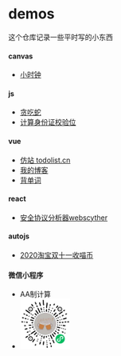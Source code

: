 # demos

这个仓库记录一些平时写的小东西


#### canvas

- [小时钟](https://codepen.io/longwayya/pen/KKVezpB)

#### js

- [贪吃蛇](https://longwayya.github.io/greedy-snake/)
- [计算身份证校验位](https://longwayya.github.io/demos/idCard.html)

#### vue

- [仿站 todolist.cn](https://longwayya.github.io/demos/todolist.cn.html)
- [我的博客](https://longwayya.github.io)
- [背单词](https://longwayya.github.io/demos/words/)

#### react

- [安全协议分析器webscyther](https://longwayya.github.io/web-scyther/) 

#### autojs

- [2020淘宝双十一收喵币](https://juejin.im/post/6886126428677472269)

#### 微信小程序

- AA制计算
- <img src="https://raw.githubusercontent.com/longwayya/image/master/img/202303111610514.jpg" alt="小程序码" style="width:100px" />
